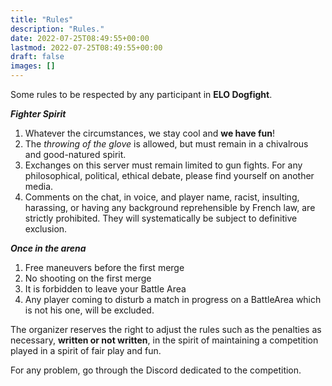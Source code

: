 ```yaml
---
title: "Rules"
description: "Rules."
date: 2022-07-25T08:49:55+00:00
lastmod: 2022-07-25T08:49:55+00:00
draft: false
images: []
---
```


Some rules to be respected by any participant in **ELO Dogfight**.

___Fighter Spirit___
1) Whatever the circumstances, we stay cool and **we have fun**!
2) The *throwing of the glove* is allowed, but must remain in a chivalrous and good-natured spirit.
3) Exchanges on this server must remain limited to gun fights. For any philosophical, political, ethical debate, please find yourself on another media.
4) Comments on the chat, in voice, and player name, racist, insulting, harassing, or having any background reprehensible by French law, are strictly prohibited. They will systematically be subject to definitive exclusion.

___Once in the arena___
1) Free maneuvers before the first merge
2) No shooting on the first merge
3) It is forbidden to leave your Battle Area
4) Any player coming to disturb a match in progress on a BattleArea which is not his one, will be excluded.

The organizer reserves the right to adjust the rules such as the penalties as necessary, **written or not written**, in the spirit of maintaining a competition played in a spirit of fair play and fun.

For any problem, go through the Discord dedicated to the competition.
